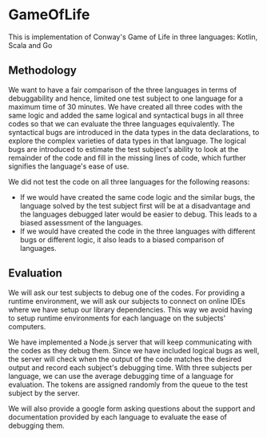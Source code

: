 # GameOfLife
This is implementation of Conway's Game of Life in three languages: Kotlin, Scala and Go

## Methodology 

We want to have a fair comparison of the three languages in terms of debuggability and hence, limited one test subject to one language for a maximum time of 30 minutes. We have created all three codes with the same logic and added the same logical and syntactical bugs in all three codes so that we can evaluate the three languages equivalently. The syntactical bugs are introduced in the data types in the data declarations, to explore the complex varieties of data types in that language. The logical bugs are introduced to estimate the test subject's ability to look at the remainder of the code and fill in the missing lines of code, which further signifies the language's ease of use.

We did not test the code on all three languages for the following reasons:
- If we would have created the same code logic and the similar bugs, the language solved by the test subject first will be at a disadvantage and the languages debugged later would be easier to debug. This leads to a biased assessment of the languages.
- If we would have created the code in the three languages with different bugs or different logic, it also leads to a biased comparison of languages.


## Evaluation

We will ask our test subjects to debug one of the codes. For providing a runtime environment, we will ask our subjects to connect on online IDEs where we have setup our library dependencies. This way we avoid having to setup runtime environments for each language on the subjects' computers.

We have implemented a Node.js server that will keep communicating with the codes as they debug them. Since we have included logical bugs as well, the server will check when the output of the code matches the desired output and record each subject's debugging time. With three subjects per language, we can use the average debugging time of a language for evaluation. The tokens are assigned randomly from the queue to the test subject by the server.

We will also provide a google form asking questions about the support and documentation provided by each language to evaluate the ease of debugging them.
